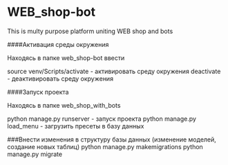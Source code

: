 # WEB_shop-bot
This is multy purpose platform uniting WEB shop and bots

####Активация среды окружения

Находясь в папке web_shop-bot ввести

source venv/Scripts/activate - активировать среду окружения
deactivate - деактивировать среду окружения

####Запуск проекта

Находясь в папке web_shop_with_bots

python manage.py runserver - запуск проекта
python manage.py load_menu - загрузить пресеты в базу данных

###Внести изменения в структуру базы данных (изменение моделей, создание новых таблиц)
python manage.py makemigrations
python manage.py migrate
